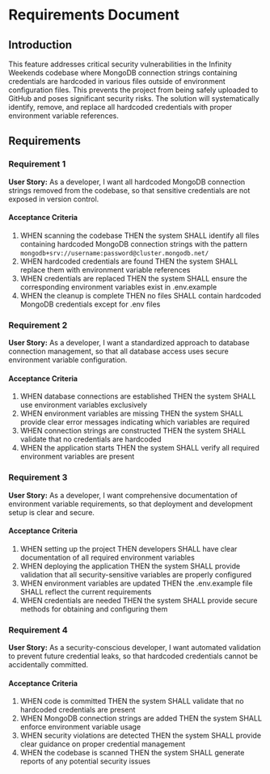 # Requirements Document

## Introduction

This feature addresses critical security vulnerabilities in the Infinity Weekends codebase where MongoDB connection strings containing credentials are hardcoded in various files outside of environment configuration files. This prevents the project from being safely uploaded to GitHub and poses significant security risks. The solution will systematically identify, remove, and replace all hardcoded credentials with proper environment variable references.

## Requirements

### Requirement 1

**User Story:** As a developer, I want all hardcoded MongoDB connection strings removed from the codebase, so that sensitive credentials are not exposed in version control.

#### Acceptance Criteria

1. WHEN scanning the codebase THEN the system SHALL identify all files containing hardcoded MongoDB connection strings with the pattern `mongodb+srv://username:password@cluster.mongodb.net/`
2. WHEN hardcoded credentials are found THEN the system SHALL replace them with environment variable references
3. WHEN credentials are replaced THEN the system SHALL ensure the corresponding environment variables exist in .env.example
4. WHEN the cleanup is complete THEN no files SHALL contain hardcoded MongoDB credentials except for .env files

### Requirement 2

**User Story:** As a developer, I want a standardized approach to database connection management, so that all database access uses secure environment variable configuration.

#### Acceptance Criteria

1. WHEN database connections are established THEN the system SHALL use environment variables exclusively
2. WHEN environment variables are missing THEN the system SHALL provide clear error messages indicating which variables are required
3. WHEN connection strings are constructed THEN the system SHALL validate that no credentials are hardcoded
4. WHEN the application starts THEN the system SHALL verify all required environment variables are present

### Requirement 3

**User Story:** As a developer, I want comprehensive documentation of environment variable requirements, so that deployment and development setup is clear and secure.

#### Acceptance Criteria

1. WHEN setting up the project THEN developers SHALL have clear documentation of all required environment variables
2. WHEN deploying the application THEN the system SHALL provide validation that all security-sensitive variables are properly configured
3. WHEN environment variables are updated THEN the .env.example file SHALL reflect the current requirements
4. WHEN credentials are needed THEN the system SHALL provide secure methods for obtaining and configuring them

### Requirement 4

**User Story:** As a security-conscious developer, I want automated validation to prevent future credential leaks, so that hardcoded credentials cannot be accidentally committed.

#### Acceptance Criteria

1. WHEN code is committed THEN the system SHALL validate that no hardcoded credentials are present
2. WHEN MongoDB connection strings are added THEN the system SHALL enforce environment variable usage
3. WHEN security violations are detected THEN the system SHALL provide clear guidance on proper credential management
4. WHEN the codebase is scanned THEN the system SHALL generate reports of any potential security issues